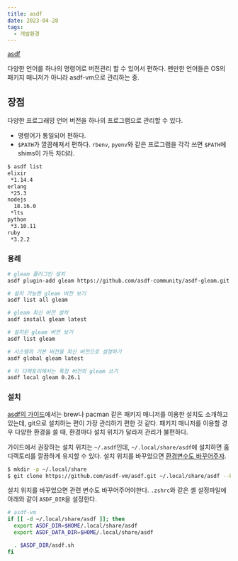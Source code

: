 ```yaml
---
title: asdf
date: 2023-04-28
tags:
  - 개발환경
---
```


[asdf](https://asdf-vm.com/)

다양한 언어를 하나의 명령어로 버전관리 할 수 있어서 편하다.
왠만한 언어들은 OS의 패키지 매니저가 아니라 asdf-vm으로 관리하는 중.

## 장점

다양한 프로그래밍 언어 버전을 하나의 프로그램으로 관리할 수 있다.

- 명령어가 통일되어 편하다.
- `$PATH`가 깔끔해져서 편하다. `rbenv`, `pyenv`와 같은 프로그램을 각각 쓰면
  `$PATH`에 shims이 가득 차더라.

```bash
$ asdf list
elixir
 *1.14.4
erlang
 *25.3
nodejs
  18.16.0
 *lts
python
 *3.10.11
ruby
 *3.2.2
```

### 용례

```bash
# gleam 플러그인 설치
asdf plugin-add gleam https://github.com/asdf-community/asdf-gleam.git

# 설치 가능한 gleam 버전 보기
asdf list all gleam

# gleam 최신 버전 설치
asdf install gleam latest

# 설치된 gleam 버전 보기
asdf list gleam

# 시스템의 기본 버전을 최신 버전으로 설정하기
asdf global gleam latest

# 이 디렉토리에서는 특정 버전의 gleam 쓰기
asdf local gleam 0.26.1
```

### 설치

[asdf의 가이드](https://asdf-vm.com/guide/getting-started.html#_1-install-dependencies)에서는
brew나 pacman 같은 패키지 매니저를 이용한 설치도 소개하고 있는데, git으로
설치하는 편이 가장 관리하기 편한 것 같다. 패키지 매니저를 이용할 경우
다양한 환경을 쓸 때, 환경마다 설치 위치가 달라져 관리가 불편하다.

가이드에서 권장하는 설치 위치는 `~/.asdf`인데, 
`~/.local/share/asdf`에 설치하면 홈 디렉토리를 깔끔하게 유지할 수 있다.
설치 위치를 바꾸었으면 [환경변수도 바꾸어주자](https://asdf-vm.com/manage/configuration.html#environment-variables).

```bash
$ mkdir -p ~/.local/share
$ git clone https://github.com/asdf-vm/asdf.git ~/.local/share/asdf --branch v0.11.2
```

설치 위치를 바꾸었으면 관련 변수도 바꾸어주어야한다. `.zshrc`와 같은 셸 설정파일에
아래와 같이 `ASDF_DIR`을 설정한다.

```bash
# asdf-vm
if [[ -d ~/.local/share/asdf ]]; then
  export ASDF_DIR=$HOME/.local/share/asdf
  export ASDF_DATA_DIR=$HOME/.local/share/asdf

  . $ASDF_DIR/asdf.sh
fi
```